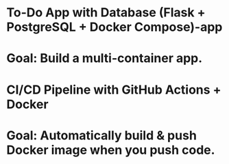 # To-Do App with Database (Flask + PostgreSQL + Docker Compose)-app

# Goal: Build a multi-container app.

# CI/CD Pipeline with GitHub Actions + Docker

# Goal: Automatically build & push Docker image when you push code.
